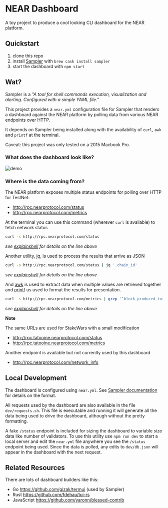 # NEAR Dashboard

A toy project to produce a cool looking CLI dashboard for the NEAR platform.

## Quickstart

1. clone this repo
2. install [Sampler](https://sampler.dev/#installation) with `brew cask install sampler`
3. start the dashboard with `npm start`

## Wat?

Sampler is a *"A tool for shell commands execution, visualization and alerting. Configured with a simple YAML file."*

This project provides a `near.yml` configuration file for Sampler that renders a dashboard against the NEAR platform by polling data from various NEAR endpoints over HTTP.

It depends on Sampler being installed along with the availability of `curl`, `awk` and `printf` at the terminal.

Caveat: this project was only tested on a 2015 Macbook Pro.

### What does the dashboard look like?

![demo](https://user-images.githubusercontent.com/24913/70863197-8ce9c300-1f56-11ea-9655-dc10427eb455.gif)

### Where is the data coming from?

The NEAR platform exposes multiple status endpoints for polling over HTTP for TestNet:

- http://rpc.nearprotocol.com/status
- http://rpc.nearprotocol.com/metrics

At the terminal you can use this command (wherever `curl` is available) to fetch network status

```sh
curl -s http://rpc.nearprotocol.com/status
```
*see [explainshell](https://explainshell.com/explain?cmd=curl+-s+http%3A%2F%2Frpc.nearprotocol.com%2Fstatus) for details on the line above*


Another utility, [jq](https://stedolan.github.io/jq/), is used to process the results that arrive as JSON

```sh
curl -s http://rpc.nearprotocol.com/status | jq '.chain_id'
```
*see [explainshell](https://explainshell.com/explain?cmd=curl+-s+http%3A%2F%2Frpc.nearprotocol.com%2Fstatus+%7C+jq+%27.chain_id%27) for details on the line above*


And [awk](https://linuxconfig.org/learning-linux-commands-awk) is used to extract data when multiple values are retrieved together and [printf](https://linuxconfig.org/bash-printf-syntax-basics-with-examples) us used to format the results for presentation.

```sh
curl -s http://rpc.nearprotocol.com/metrics | grep '^block_produced_total' | awk -F ' ' '{ printf(" %d", $2) }'
```
*see [explainshell](https://explainshell.com/explain?cmd=curl+-s+http%3A%2F%2Frpc.nearprotocol.com%2Fmetrics+%7C+grep+%27%5Eblock_produced_total%27+%7C+awk+-F+%27+%27+%27%7B+printf%28%22+%25d%22%2C+%242%29+%7D%27) for details on the line above*


**Note**

The same URLs are used for StakeWars with a small modification
- http://rpc.tatooine.nearprotocol.com/status
- http://rpc.tatooine.nearprotocol.com/metrics

Another endpoint is available but not currently used by this dashboard
- http://rpc.nearprotocol.com/network_info


## Local Development

The dashboard is configured using `near.yml`.  See [Sampler documentation](https://github.com/sqshq/sampler) for details on the format.

All requests used by the dashboard are also available in the file `dev/requests.sh`.  This file is executable and running it will generate all the data being used to drive the dashboard, although without the pretty formatting.

A fake `/status` endpoint is included for sizing the dashboard to variable size data like number of validators.  To use this utility use `npm run dev` to start a local server and edit the `near.yml` file anywhere you see the `/status` endpoint being used.  Since the data is polled, any edits to `dev/db.json` will appear in the dashboard with the next request.

## Related Resources

There are lots of dashboard builders like this:

- Go https://github.com/gizak/termui (used by Sampler)
- Rust https://github.com/fdehau/tui-rs
- JavaScript https://github.com/yaronn/blessed-contrib
